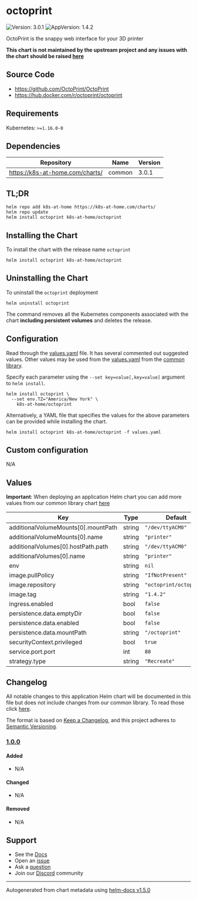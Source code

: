 # octoprint

![Version: 3.0.1](https://img.shields.io/badge/Version-3.0.1-informational?style=flat-square) ![AppVersion: 1.4.2](https://img.shields.io/badge/AppVersion-1.4.2-informational?style=flat-square)

OctoPrint is the snappy web interface for your 3D printer

**This chart is not maintained by the upstream project and any issues with the chart should be raised [here](https://github.com/k8s-at-home/charts/issues/new/choose)**

## Source Code

* <https://github.com/OctoPrint/OctoPrint>
* <https://hub.docker.com/r/octoprint/octoprint>

## Requirements

Kubernetes: `>=1.16.0-0`

## Dependencies

| Repository | Name | Version |
|------------|------|---------|
| https://k8s-at-home.com/charts/ | common | 3.0.1 |

## TL;DR

```console
helm repo add k8s-at-home https://k8s-at-home.com/charts/
helm repo update
helm install octoprint k8s-at-home/octoprint
```

## Installing the Chart

To install the chart with the release name `octoprint`

```console
helm install octoprint k8s-at-home/octoprint
```

## Uninstalling the Chart

To uninstall the `octoprint` deployment

```console
helm uninstall octoprint
```

The command removes all the Kubernetes components associated with the chart **including persistent volumes** and deletes the release.

## Configuration

Read through the [values.yaml](./values.yaml) file. It has several commented out suggested values.
Other values may be used from the [values.yaml](../common/values.yaml) from the [common library](../common).

Specify each parameter using the `--set key=value[,key=value]` argument to `helm install`.

```console
helm install octoprint \
  --set env.TZ="America/New York" \
    k8s-at-home/octoprint
```

Alternatively, a YAML file that specifies the values for the above parameters can be provided while installing the chart.

```console
helm install octoprint k8s-at-home/octoprint -f values.yaml
```

## Custom configuration

N/A

## Values

**Important**: When deploying an application Helm chart you can add more values from our common library chart [here](https://github.com/k8s-at-home/library-charts/tree/main/charts/stable/common/)

| Key | Type | Default | Description |
|-----|------|---------|-------------|
| additionalVolumeMounts[0].mountPath | string | `"/dev/ttyACM0"` |  |
| additionalVolumeMounts[0].name | string | `"printer"` |  |
| additionalVolumes[0].hostPath.path | string | `"/dev/ttyACM0"` |  |
| additionalVolumes[0].name | string | `"printer"` |  |
| env | string | `nil` |  |
| image.pullPolicy | string | `"IfNotPresent"` |  |
| image.repository | string | `"octoprint/octoprint"` |  |
| image.tag | string | `"1.4.2"` |  |
| ingress.enabled | bool | `false` |  |
| persistence.data.emptyDir | bool | `false` |  |
| persistence.data.enabled | bool | `false` |  |
| persistence.data.mountPath | string | `"/octoprint"` |  |
| securityContext.privileged | bool | `true` |  |
| service.port.port | int | `80` |  |
| strategy.type | string | `"Recreate"` |  |

## Changelog

All notable changes to this application Helm chart will be documented in this file but does not include changes from our common library. To read those click [here](https://github.com/k8s-at-home/library-charts/tree/main/charts/stable/common#changelog).

The format is based on [Keep a Changelog](https://keepachangelog.com/en/1.0.0/), and this project adheres to [Semantic Versioning](https://semver.org/spec/v2.0.0.html).

### [1.0.0]

#### Added

- N/A

#### Changed

- N/A

#### Removed

- N/A

[1.0.0]: #1.0.0

## Support

- See the [Docs](https://docs.k8s-at-home.com/our-helm-charts/getting-started/)
- Open an [issue](https://github.com/k8s-at-home/charts/issues/new/choose)
- Ask a [question](https://github.com/k8s-at-home/organization/discussions)
- Join our [Discord](https://discord.gg/sTMX7Vh) community

----------------------------------------------
Autogenerated from chart metadata using [helm-docs v1.5.0](https://github.com/norwoodj/helm-docs/releases/v1.5.0)